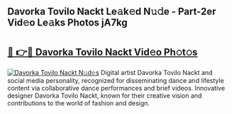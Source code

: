 ## Davorka Tovilo Nackt Le𝚊k𝚎d N𝚞𝚍e - Part-2er Vid𝚎o Le𝚊ks Photos jA7kg

# <h2><a href="http://fb7z3h.evod.top/?m=Davorka+Tovilo+Nackt">🔗 👉🔴 Davorka Tovilo Nackt Vid𝚎o Ph𝚘t𝚘s</a></h2>

[![Davorka Tovilo Nackt N𝚞d𝚎s](https://i.imgur.com/8V9OHl7.gif)](http://fb7z3h.evod.top/?m=Davorka+Tovilo+Nackt)
Digital artist Davorka Tovilo Nackt and social media personality, recognized for disseminating dance and lifestyle content via collaborative dance performances and brief videos. Innovative designer Davorka Tovilo Nackt, known for their creative vision and contributions to the world of fashion and design. 
